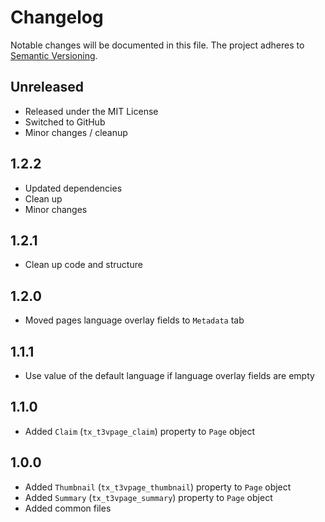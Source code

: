 Changelog
=========

Notable changes will be documented in this file. The project adheres to [Semantic Versioning].

Unreleased
----------

* Released under the MIT License
* Switched to GitHub
* Minor changes / cleanup

1.2.2
-----

* Updated dependencies
* Clean up
* Minor changes

1.2.1
-----

* Clean up code and structure

1.2.0
-----

* Moved pages language overlay fields to `Metadata` tab

1.1.1
-----

* Use value of the default language if language overlay fields are empty

1.1.0
-----

* Added `Claim` (`tx_t3vpage_claim`) property to `Page` object

1.0.0
-----

* Added `Thumbnail` (`tx_t3vpage_thumbnail`) property to `Page` object
* Added `Summary` (`tx_t3vpage_summary`) property to `Page` object
* Added common files

[Semantic Versioning]: http://semver.org "Semantic Versioning"